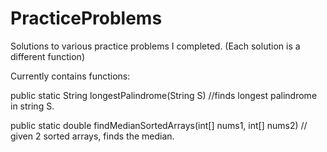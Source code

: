 # PracticeProblems
Solutions to various practice problems I completed. (Each solution is a different function)


Currently contains functions:

public static String longestPalindrome(String S) //finds longest palindrome in string S.

public static double findMedianSortedArrays(int[] nums1, int[] nums2)  // given 2 sorted arrays, finds the median.
